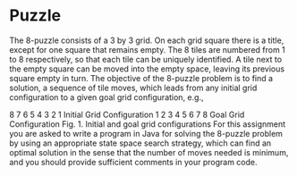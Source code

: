 # Puzzle
The 8-puzzle consists of a 3 by 3 grid. On each grid square there is a title, except for one square that remains
empty. The 8 tiles are numbered from 1 to 8 respectively, so that each tile can be uniquely identified. A tile
next to the empty square can be moved into the empty space, leaving its previous square empty in turn. The
objective of the 8-puzzle problem is to find a solution, a sequence of tile moves, which leads from any initial
grid configuration to a given goal grid configuration, e.g.,

8 7 6
5 4 3
2 1
 Initial Grid Configuration
1 2 3
4 5 6
7 8
 Goal Grid Configuration
Fig. 1. Initial and goal grid configurations
For this assignment you are asked to write a program in Java for solving the 8-puzzle problem by using an
appropriate state space search strategy, which can find an optimal solution in the sense that the number of
moves needed is minimum, and you should provide sufficient comments in your program code. 
